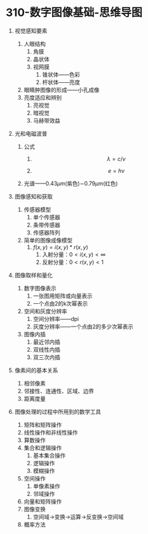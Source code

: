 # 310-数字图像基础-思维导图

1. 视觉感知要素

   1. 人眼结构
      1. 角膜
      2. 晶状体
      3. 视网膜
         1. 锥状体——色彩
         2. 杆状体——亮度
   2. 眼睛肿图像的形成——小孔成像
   3. 亮度适应和辨别
      1. 亮视觉
      2. 暗视觉
      3. 马赫带效益

2. 光和电磁波普

   1. 公式

      1. $$
         \lambda=c/v
         $$

      2. $$
         e = hv
         $$

   2. 光谱——0.43$\mu m$(紫色)$\sim$0.79$\mu m$(红色)

3. 图像感知和获取

   1. 传感器模型
      1. 单个传感器
      2. 条带传感器
      3. 传感器阵列
   2. 简单的图像成像模型
      1. $f(x,y)=i(x,y)*r(x,y)$
         1. 入射分量：$0<i(x,y)<\infty$
         2. 反射分量：$0<r(x,y)<1$

4. 图像取样和量化

   1. 数字图像表示
      1. 一张图用矩阵或向量表示
      2. 一个点由2的k次幂表示
   2. 空间和灰度分辨率
      1. 空间分辨率——dpi
      2. 灰度分辨率——一个点由2的多少次幂表示
   3. 图像内插
      1. 最近邻内插
      2. 双线性内插
      3. 双三次内插

5. 像素间的基本关系

   1. 相邻像素
   2. 邻接性、连通性、区域、边界
   3. 距离度量

6. 图像处理的过程中所用到的数学工具

   1. 矩阵和矩阵操作
   2. 线性操作和非线性操作
   3. 算数操作
   4. 集合和逻辑操作
      1. 基本集合操作
      2. 逻辑操作
      3. 模糊操作
   5. 空间操作
      1. 单像素操作
      2. 邻域操作
   6. 向量和矩阵操作
   7. 图像变换
      1. 空间域$\rightarrow$变换$\rightarrow$运算$\rightarrow$反变换$\rightarrow$空间域
   8. 概率方法